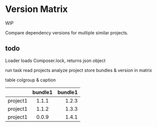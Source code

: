 # Version Matrix

WIP

Compare dependency versions for multiple similar projects.

## todo

Loader loads Composer.lock, returns json object

run task
read projects
analyze project
store bundles & version in matrix

table colgroup & caption



|               | bundle1       | bundle1  |
| ------------- |:-------------:| --------:|
| project1      | 1.1.1         | 1.2.3    |
| project1      | 1.1.2         | 1.3.3    |
| project1      | 0.0.9         | 1.4.1    |